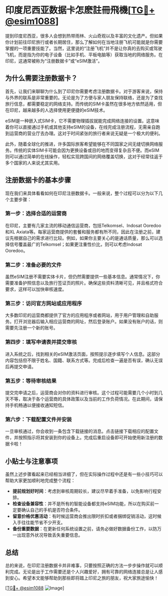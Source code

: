 # 印度尼西亚数据卡怎麽註冊飛機[[TG💪+ @esim1088](https://t.me/s/esim1088)]

提到印度尼西亚，很多人会想到热带雨林、火山奇观以及丰富的文化遗产。但如果你计划前往印尼旅行或者长期居住，那么了解如何在当地注册飞机可能就是你需要掌握的一项重要技能了。当然，这里说的“注册飞机”并不是让你真的去购买或驾驶飞机，而是指为你的电子设备（比如手机、平板电脑等）获取当地的网络服务。在印尼，这通常被称为“注册数据卡”或“eSIM激活”。

## 为什么需要注册数据卡？

首先，让我们来聊聊为什么到了印尼你需要考虑注册数据卡。对于游客来说，保持与外界的联系是非常重要的。无论是为了方便与家人朋友保持联络，还是为了查找旅行信息，都需要稳定的网络支持。而传统的SIM卡虽然在很多地方依然适用，但在印尼，越来越多的人选择使用更便捷的eSIM技术。

eSIM是一种嵌入式SIM卡，它不需要物理插拔就能完成网络连接的设置。这意味着你可以直接通过手机或其他支持eSIM的设备，在线完成注册流程，无需亲自跑到运营商的营业厅去办理。这对于时间紧张的旅行者来说无疑是一个极大的便利。

此外，随着全球化的推进，许多国际旅客希望能够在不同国家之间无缝切换网络服务。传统的实体SIM卡可能会因为更换设备或目的地而变得复杂且不便。而eSIM则可以通过简单的在线操作，轻松实现跨国间的网络覆盖切换，这对于经常往返于多个国家的人来说尤其实用。

## 注册数据卡的基本步骤

现在我们来具体看看如何在印尼注册数据卡。一般来说，整个过程可以分为以下几个主要步骤：

### 第一步：选择合适的运营商

在印尼，主要有几家主流的移动通信运营商，包括Telkomsel、Indosat Ooredoo和XL Axiata等。每家运营商提供的套餐和服务都有所不同，因此在注册之前，建议先根据自己的需求进行比较。例如，如果你主要关心的是通话质量，那么可以选择信号覆盖最广的Telkomsel；如果更注重性价比，则可以考虑Indosat Ooredoo。

### 第二步：准备必要的文件

虽然eSIM注册不需要实体卡片，但仍然需要提供一些基本信息。通常情况下，你需要准备护照信息以及旅行签证页的照片。确保这些资料清晰可见，并且格式符合要求，这样可以加快审核速度。

### 第三步：访问官方网站或应用程序

大多数印尼的运营商都提供了官方的应用程序或者网站，用于用户管理和自助服务。打开浏览器后输入相应运营商的网址，然后登录账户。如果没有账户的话，则需要先注册一个新的账号。

### 第四步：填写申请表并提交审核

进入系统之后，找到相关的eSIM激活页面，按照提示逐步填写个人信息。这部分内容包括但不限于姓名、国籍、联系方式等。完成后检查一遍是否有误，确认无误后再提交申请。

### 第五步：等待审核结果

提交完申请之后，运营商会对你的资料进行审核。这个过程可能需要几个小时到几天不等，取决于各个运营商的具体政策以及当前的工作负荷情况。在此期间，请保持手机畅通以便接收通知短信。

### 第六步：下载配置文件并安装

一旦审核通过，你会收到一条包含下载链接的消息。点击链接下载相应的配置文件，并按照指示将其安装到你的设备上。完成后重启设备即可开始使用新注册的数据卡啦！

## 小贴士与注意事项

虽然上述步骤看起来已经相当详细了，但在实际操作过程中还是有一些小技巧可以帮助大家更加顺利地完成整个流程：

- **提前规划好时间**：考虑到审核周期较长，建议尽早着手准备，以免影响行程安排。
- **检查设备兼容性**：并不是所有的智能设备都支持eSIM功能，所以在购买前一定要确认自己的手机是否符合条件。
- **留意价格优惠活动**：有时候运营商会推出限时折扣或者捆绑促销活动，这时候入手往往能节省不少开支。
- **备份重要数据**：在更新任何系统设置之前，请务必做好数据备份工作，以防万一出现意外状况导致丢失重要信息。

## 总结

总的来说，在印尼注册数据卡并非难事，只要按照正确的方法一步步操作就可以顺利完成。无论是出于工作需要还是个人兴趣爱好，拥有可靠的网络连接总是让人感到安心。希望本文能够帮助到那些即将踏上印尼之旅的朋友，祝大家旅途愉快！

[[TG💪+ @esim1088](https://t.me/s/esim1088) ![Image](https://i.postimg.cc/4NQfJmqS/Snipaste-2025-05-13-00-14-12.png)]